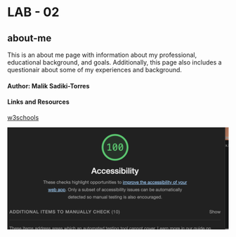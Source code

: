 # LAB - 02

## about-me

This is an about me page with information about my professional, educational background, and goals. Additionally, this page also includes a questionair about some of my experiences and background.

#### Author: Malik Sadiki-Torres

#### Links and Resources

[w3schools](https://www.w3schools.com/css/css_border.asp)

![Lighthouse Score](lighthouse.png)
